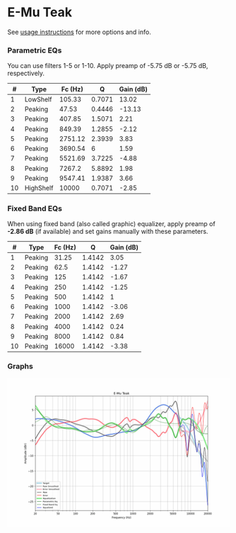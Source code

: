 # E-Mu Teak
See [usage instructions](https://github.com/jaakkopasanen/AutoEq#usage) for more options and info.

### Parametric EQs
You can use filters 1-5 or 1-10. Apply preamp of -5.75 dB or -5.75 dB, respectively.

|   # | Type      |   Fc (Hz) |      Q |   Gain (dB) |
|-----|-----------|-----------|--------|-------------|
|   1 | LowShelf  |    105.33 | 0.7071 |       13.02 |
|   2 | Peaking   |     47.53 | 0.4446 |      -13.13 |
|   3 | Peaking   |    407.85 | 1.5071 |        2.21 |
|   4 | Peaking   |    849.39 | 1.2855 |       -2.12 |
|   5 | Peaking   |   2751.12 | 2.3939 |        3.83 |
|   6 | Peaking   |   3690.54 | 6      |        1.59 |
|   7 | Peaking   |   5521.69 | 3.7225 |       -4.88 |
|   8 | Peaking   |   7267.2  | 5.8892 |        1.98 |
|   9 | Peaking   |   9547.41 | 1.9387 |        3.66 |
|  10 | HighShelf |  10000    | 0.7071 |       -2.85 |

### Fixed Band EQs
When using fixed band (also called graphic) equalizer, apply preamp of **-2.86 dB** (if available) and set gains manually with these parameters.

|   # | Type    |   Fc (Hz) |      Q |   Gain (dB) |
|-----|---------|-----------|--------|-------------|
|   1 | Peaking |     31.25 | 1.4142 |        3.05 |
|   2 | Peaking |     62.5  | 1.4142 |       -1.27 |
|   3 | Peaking |    125    | 1.4142 |       -1.67 |
|   4 | Peaking |    250    | 1.4142 |       -1.25 |
|   5 | Peaking |    500    | 1.4142 |        1    |
|   6 | Peaking |   1000    | 1.4142 |       -3.06 |
|   7 | Peaking |   2000    | 1.4142 |        2.69 |
|   8 | Peaking |   4000    | 1.4142 |        0.24 |
|   9 | Peaking |   8000    | 1.4142 |        0.84 |
|  10 | Peaking |  16000    | 1.4142 |       -3.38 |

### Graphs
![](./E-Mu%20Teak.png)

